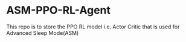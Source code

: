 # ASM-PPO-RL-Agent
This repo is to store the PPO RL model i.e. Actor Critic that is used for Advanced Sleep Mode(ASM)

